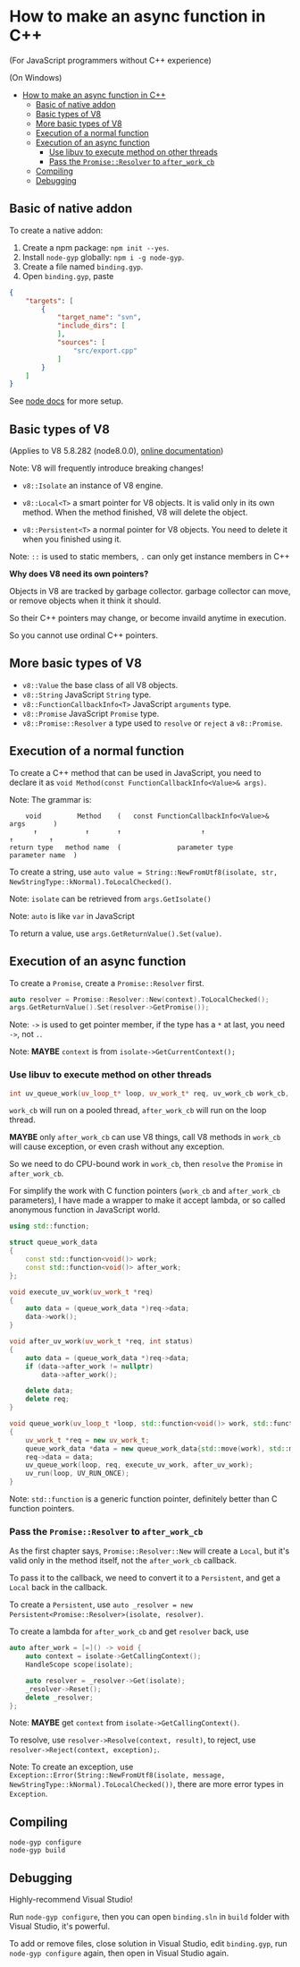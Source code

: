 # How to make an async function in C++

(For JavaScript programmers without C++ experience)

(On Windows)

- [How to make an async function in C++](#how-to-make-an-async-function-in-c)
    - [Basic of native addon](#basic-of-native-addon)
    - [Basic types of V8](#basic-types-of-v8)
    - [More basic types of V8](#more-basic-types-of-v8)
    - [Execution of a normal function](#execution-of-a-normal-function)
    - [Execution of an async function](#execution-of-an-async-function)
        - [Use libuv to execute method on other threads](#use-libuv-to-execute-method-on-other-threads)
        - [Pass the `Promise::Resolver` to `after_work_cb`](#pass-the-`promiseresolver`-to-`afterworkcb`)
    - [Compiling](#compiling)
    - [Debugging](#debugging)

## Basic of native addon

To create a native addon:

1. Create a npm package: `npm init --yes`.
1. Install `node-gyp` globally: `npm i -g node-gyp`.
1. Create a file named `binding.gyp`.
1. Open `binding.gyp`, paste

````JSON
{
    "targets": [
        {
            "target_name": "svn",
            "include_dirs": [
            ],
            "sources": [
                "src/export.cpp"
            ]
        }
    ]
}
````

See [node docs](https://nodejs.org/api/addons.html) for more setup.

## Basic types of V8

(Applies to V8 5.8.282 (node8.0.0), [online documentation](https://v8docs.nodesource.com/node-8.0/))

Note: V8 will frequently introduce breaking changes!

* `v8::Isolate` an instance of V8 engine.

* `v8::Local<T>` a smart pointer for V8 objects. It is valid only in its own method. When the method finished, V8 will delete the object.
* `v8::Persistent<T>` a normal pointer for V8 objects. You need to delete it when you finished using it.

Note: `::` is used to static members, `.` can only get instance members in C++

**Why does V8 need its own pointers?**

Objects in V8 are tracked by garbage collector. garbage collector can move, or remove objects when it think it should.

So their C++ pointers may change, or become invaild anytime in execution.

So you cannot use ordinal C++ pointers.

## More basic types of V8

* `v8::Value` the base class of all V8 objects.
* `v8::String` JavaScript `String` type.
* `v8::FunctionCallbackInfo<T>` JavaScript `arguments` type.
* `v8::Promise` JavaScript `Promise` type.
* `v8::Promise::Resolver` a type used to `resolve` or `reject` a `v8::Promise`.

## Execution of a normal function

To create a C++ method that can be used in JavaScript, you need to declare it as `void Method(const FunctionCallbackInfo<Value>& args)`.

Note: The grammar is:

````plaintext
    void         Method    (   const FunctionCallbackInfo<Value>&        args       )
      ↑            ↑       ↑                    ↑                         ↑         ↑
return type   method name  (              parameter type            parameter name  )
````

To create a string, use `auto value = String::NewFromUtf8(isolate, str, NewStringType::kNormal).ToLocalChecked()`.

Note: `isolate` can be retrieved from `args.GetIsolate()`

Note: `auto` is like `var` in JavaScript

To return a value, use `args.GetReturnValue().Set(value)`.

## Execution of an async function

To create a `Promise`, create a `Promise::Resolver` first.

```` C++
auto resolver = Promise::Resolver::New(context).ToLocalChecked();
args.GetReturnValue().Set(resolver->GetPromise());
````

Note: `->` is used to get pointer member, if the type has a `*` at last, you need `->`, not `.`.

Note: **MAYBE** `context` is from `isolate->GetCurrentContext();`

### Use libuv to execute method on other threads

````C++
int uv_queue_work(uv_loop_t* loop, uv_work_t* req, uv_work_cb work_cb, uv_after_work_cb after_work_cb)
````

`work_cb` will run on a pooled thread, `after_work_cb` will run on the loop thread.

**MAYBE** only `after_work_cb` can use V8 things, call V8 methods in `work_cb` will cause exception, or even crash without any exception.

So we need to do CPU-bound work in `work_cb`, then `resolve` the `Promise` in `after_work_cb`.

For simplify the work with C function pointers (`work_cb` and `after_work_cb` parameters), I have made a wrapper to make it accept lambda, or so called anonymous function in JavaScript world.

````C++
using std::function;

struct queue_work_data
{
    const std::function<void()> work;
    const std::function<void()> after_work;
};

void execute_uv_work(uv_work_t *req)
{
    auto data = (queue_work_data *)req->data;
    data->work();
}

void after_uv_work(uv_work_t *req, int status)
{
    auto data = (queue_work_data *)req->data;
    if (data->after_work != nullptr)
        data->after_work();

    delete data;
    delete req;
}

void queue_work(uv_loop_t *loop, std::function<void()> work, std::function<void()> after_work)
{
    uv_work_t *req = new uv_work_t;
    queue_work_data *data = new queue_work_data{std::move(work), std::move(after_work)};
    req->data = data;
    uv_queue_work(loop, req, execute_uv_work, after_uv_work);
    uv_run(loop, UV_RUN_ONCE);
}
````

Note: `std::function` is a generic function pointer, definitely better than C function pointers.

### Pass the `Promise::Resolver` to `after_work_cb`

As the first chapter says, `Promise::Resolver::New` will create a `Local`, but it's valid only in the method itself, not the `after_work_cb` callback.

To pass it to the callback, we need to convert it to a `Persistent`, and get a `Local` back in the callback.

To create a `Persistent`, use `auto _resolver = new Persistent<Promise::Resolver>(isolate, resolver)`.

To create a lambda for `after_work_cb` and get `resolver` back, use

````C++
auto after_work = [=]() -> void {
    auto context = isolate->GetCallingContext();
    HandleScope scope(isolate);

    auto resolver = _resolver->Get(isolate);
    _resolver->Reset();
    delete _resolver;
};
````

Note: **MAYBE** get `context` from `isolate->GetCallingContext()`.

To resolve, use `resolver->Resolve(context, result)`, to reject, use `resolver->Reject(context, exception);`.

Note: To create an exception, use `Exception::Error(String::NewFromUtf8(isolate, message, NewStringType::kNormal).ToLocalChecked())`, there are more error types in `Exception`.

## Compiling

```` shell
node-gyp configure
node-gyp build
````

## Debugging

Highly-recommend Visual Studio!

Run `node-gyp configure`, then you can open `binding.sln` in `build` folder with Visual Studio, it's powerful.

To add or remove files, close solution in Visual Studio, edit `binding.gyp`, run `node-gyp configure` again, then open in Visual Studio again.

